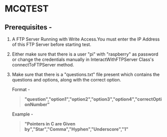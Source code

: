 MCQTEST
======

Prerequisites -
----------------

1. A FTP Server Running with Write Access.You must enter the IP Address of this FTP Server before starting test.

2. Either make sure that there is a user "pi" with "raspberry" as password or change the credentials manually in InteractWithFTPServer Class's connectToFTPServer method.

3. Make sure that there is a "questions.txt" file present which contains the questions and options, along with the correct option.
   
   Format - 
   
   >__"question","option1","option2","option3","option4","correctOptionNumber"__
   
   Example -
   
   >__"Pointers in C are Given by","Star","Comma","Hyphen","Underscore","1"__
